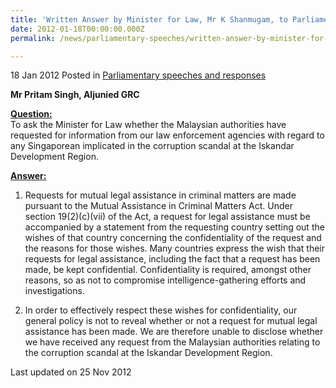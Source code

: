 ```yaml
---
title: 'Written Answer by Minister for Law, Mr K Shanmugam, to Parliamentary Question on the Iskandar Development Region corruption scandal'
date: 2012-01-18T00:00:00.000Z
permalink: /news/parliamentary-speeches/written-answer-by-minister-for-law-mr-k-shanmugam-to-parliamentary-question-on-the-iskandar

---
```



18 Jan 2012 Posted in [Parliamentary speeches and responses](/news/parliamentary-speeches)


**Mr Pritam Singh, Aljunied GRC**

**<u>Question:</u>**  
To ask the Minister for Law whether the Malaysian authorities have requested for information from our law enforcement agencies with regard to any Singaporean implicated in the corruption scandal at the Iskandar Development Region. 


**<u>Answer:</u>**  


1. Requests for mutual legal assistance in criminal matters are made pursuant to the Mutual Assistance in Criminal Matters Act. Under section 19(2)(c)(vii) of the Act, a request for legal assistance must be accompanied by a statement from the requesting country setting out the wishes of that country concerning the confidentiality of the request and the reasons for those wishes. Many countries express the wish that their requests for legal assistance, including the fact that a request has been made, be kept confidential. Confidentiality is required, amongst other reasons, so as not to compromise intelligence-gathering efforts and investigations. 

2. In order to effectively respect these wishes for confidentiality, our general policy is not to reveal whether or not a request for mutual legal assistance has been made.  We are therefore unable to disclose whether we have received any request from the Malaysian authorities relating to the corruption scandal at the Iskandar Development Region.

<p class="right-side-updated">Last updated on 25 Nov 2012</p> 
